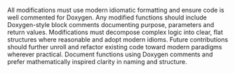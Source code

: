 All modifications must use modern idiomatic formatting and ensure code is well commented for Doxygen.
Any modified functions should include Doxygen-style block comments documenting purpose, parameters and return values.
Modifications must decompose complex logic into clear, flat structures where reasonable and adopt modern idioms.
Future contributions should further unroll and refactor existing code toward
modern paradigms wherever practical. Document functions using Doxygen comments
and prefer mathematically inspired clarity in naming and structure.
